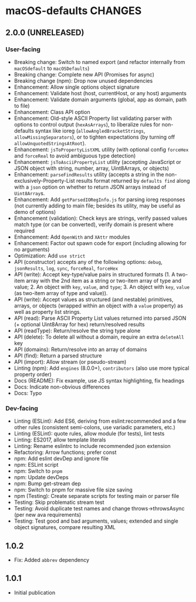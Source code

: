 # macOS-defaults CHANGES

## 2.0.0 (UNRELEASED)

### User-facing

- Breaking change: Switch to named export (and refactor internally from
    `macOSdefault` to `macOSDefaults`)
- Breaking change: Complete new API (Promises for async)
- Breaking change (npm): Drop now unused dependencies
- Enhancement: Allow single options object signature
- Enhancement: Validate host (host, currentHost, or any host) arguments
- Enhancement: Validate domain arguments (global, app as domain, path to file)
- Enhancement: Class API option
- Enhancement: Old-style ASCII Property list validating parser with options
    to control output (`hexAsArrays`), to liberalize rules for non-defaults
    syntax like ioreg (`allowAngledBracketStrings`, `allowMissingSeparators`),
    or to tighten expectations (by turning off `allowUnquotedStringsAtRoot`).
- Enhancement: `jsToPropertyListXML` utility (with optional config `forceHex`
    and `forceReal` to avoid ambiguous type detection)
- Enhancement: `jsToAsciiPropertyList` utility (accepting JavaScript or JSON
    object with string, number, array, Uint8Arrays, or objects)
- Enhancement: `parseFindResults` utility (accepts a string in the
    non-exclusively-Property-List results format returned by
    `defaults find` along with a `json` option on whether to return JSON
    arrays instead of `Uint8Array`s.
- Enhancement: Add `getParsedIORegInfo.js` for parsing ioreg responses
    (not currently adding to main file; besides its utility, may be useful
    as demo of options)
- Enhancement (validation): Check keys are strings, verify passed values
    match type (or can be converted), verify domain is present where required
- Enhancement: Add `OpenWith` and `XAttr` modules
- Enhancement: Factor out spawn code for export (including allowing for no
    arguments)
- Optimization: Add `use strict`
- API (constructor) accepts any of the following options: `debug`,
    `jsonResults`, `log`, `sync`, `forceReal`, `forceHex`
- API (write): Accept key-type/value pairs in structured formats (1. A
    two-item array with the 2nd item as a string or two-item array of
    type and value; 2. An object with `key`, `value`, and `type`; 3. An
    object with `key`, `value` (as two-item array of type and value)).
- API (write): Accept values as structured (and nestable) primitives, arrays,
    or objects (wrapped within an object with a `value` property) as well as
    property list strings.
- API (read): Parse ASCII Property List values returned into parsed JSON
    (+ optional Uint8Array for hex) return/resolved results
- API (readType): Return/resolve the string type alone
- API (delete): To delete all without a domain, require an extra `deleteAll`
    key
- API (domains): Return/resolve into an array of domains
- API (find): Return a parsed structure
- API (import): Allow stream (or pseudo-stream)
- Linting (npm): Add `engines` (8.0.0+), `contributors` (also use more typical
    property order)
- Docs (README): Fix example, use JS syntax highlighting, fix headings
- Docs: Indicate non-obvious differences
- Docs: Typo

### Dev-facing

- Linting (ESLint): Add ES6, deriving from eslint:recommended and a few
    other rules (consistent semi-colons, use variadic parameters, etc.)
- Linting (ESLint): quote rules, allow module (for tests), lint tests
- Linting: ES2017, allow template literals
- Linting: Rename eslintrc to include recommended json extension
- Refactoring: Arrow functions; prefer const
- npm: Add eslint devDep and ignore file
- npm: ESLint script
- npm: Switch to `pnpm`
- npm: Update devDeps
- npm: Bump get-stream dep
- npm: Switch to pnpm for massive file size saving
- npm (Testing): Create separate scripts for testing main or parser file
- Testing: Skip problematic stream test
- Testing: Avoid duplicate test names and change throws->throwsAsync
    (per new ava requirements)
- Testing: Test good and bad arguments, values; extended and single object
    signatures, compare resulting XML

## 1.0.2

- Fix: Added `abbrev` dependency

## 1.0.1

- Initial publication
